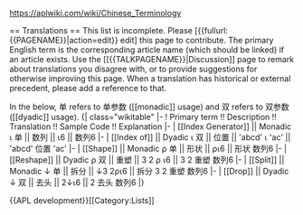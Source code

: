 https://aplwiki.com/wiki/Chinese_Terminology

== Translations ==
This list is incomplete. Please [{{fullurl:{{PAGENAME}}|action=edit}} edit] this page to contribute<!--, keeping the list in alphabetical order by primary English term-->. The primary English term is the corresponding article name (which should be linked) if an article exists. Use the [[{{TALKPAGENAME}}|Discussion]] page to remark about translations you disagree with, or to provide suggestions for otherwise improving this page. When a translation has historical or external precedent, please add a reference to that.

In the below, 单 refers to 单参数 ([[monadic]] usage) and 双 refers to 双参数 ([[dyadic]] usage).
{| class="wikitable"
|-
! Primary term !! Description !! Translation !! Sample Code !! Explanation
|-
| [[Index Generator]] || Monadic <source lang=apl inline>⍳</source> 单 || 数列 || <source lang=apl inline>⍳6</source> || 数列6
|-
| [[Index of]] || Dyadic <source lang=apl inline>⍳</source> 双 || 位置 || <source lang=apl inline>'abcd' ⍳ 'ac'</source> || 'abcd' 位置 'ac'
|-
| [[Shape]] || Monadic <source lang=apl inline>⍴</source> 单 || 形状 || <source lang=apl inline>⍴⍳6</source> || 形状 数列6
|-
| [[Reshape]] || Dyadic <source lang=apl inline>⍴</source> 双 || 重塑 || <source lang=apl inline>3 2 ⍴ ⍳6</source> || 3 2 重塑 数列6
|-
| [[Split]] || Monadic <source lang=apl inline>↓</source> 单 || 拆分 || <source lang=apl inline>↓3 2⍴⍳6</source> || 拆分 3 2 重塑 数列6
|-
| [[Drop]] || Dyadic <source lang=apl inline>↓</source> 双 || 去头 || <source lang=apl inline>2↓⍳6</source> || 2 去头 数列6
|}

{{APL development}}[[Category:Lists]]
